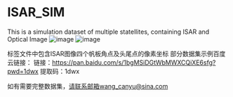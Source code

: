 # ISAR_SIM
This is a simulation dataset of multiple statellites, containing ISAR and Optical Image
![image](https://github.com/Mxilee/ISAR_SIM/assets/33624599/e3628dde-e153-4f4f-8cfe-9fecd690f402)
![image](https://github.com/Mxilee/ISAR_SIM/assets/33624599/b5349c46-895a-4b16-b02a-6b232b289b3b)




标签文件中包含ISAR图像四个帆板角点及头尾点的像素坐标
部分数据集示例百度云链接：
链接：https://pan.baidu.com/s/1bgMSiDGtWbMWXCQiXE6sfg?pwd=1dwx 
提取码：1dwx 

如有需要完整数据集，请联系邮箱wang_canyu@sina.com

